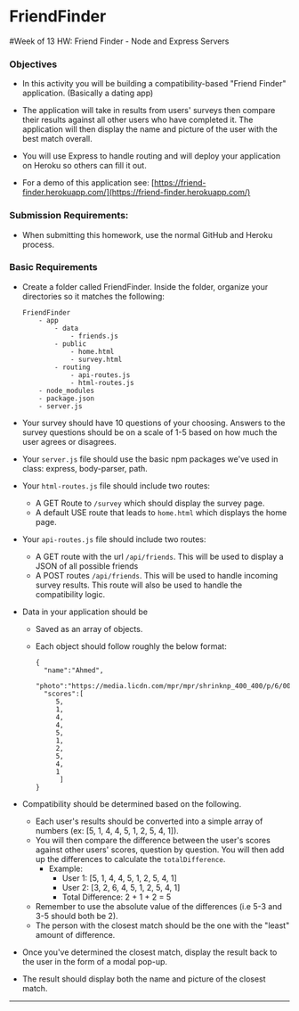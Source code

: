 # FriendFinder
#Week of 13 HW: Friend Finder - Node and Express Servers

### Objectives

* In this activity you will be building a compatibility-based "Friend Finder" application. (Basically a dating app)

* The application will take in results from users' surveys then compare their results against all other users who have completed it. The application will then display the name and picture of the user with the best match overall.

* You will use Express to handle routing and will deploy your application on Heroku so others can fill it out. 

* For a demo of this application see: [https://friend-finder.herokuapp.com/](https://friend-finder.herokuapp.com/)

### Submission Requirements:

* When submitting this homework, use the normal GitHub and Heroku process. 

### Basic Requirements

* Create a folder called FriendFinder. Inside the folder, organize your directories so it matches the following:

	```
	FriendFinder
		- app
			- data
				- friends.js
			- public
				- home.html
				- survey.html
			- routing
				- api-routes.js
				- html-routes.js
		- node_modules
		- package.json
		- server.js
	```

* Your survey should have 10 questions of your choosing. Answers to the survey questions should be on a scale of 1-5 based on how much the user agrees or disagrees.

* Your `server.js` file should use the basic npm packages we've used in class: express, body-parser, path.

* Your `html-routes.js` file should include two routes:
	* A GET Route to `/survey` which should display the survey page.
	* A default USE route that leads to `home.html` which displays the home page. 

* Your `api-routes.js` file should include two routes:
	* A GET route with the url `/api/friends`. This will be used to display a JSON of all possible friends
	* A POST routes `/api/friends`. This will be used to handle incoming survey results. This route will also be used to handle the compatibility logic. 

* Data in your application should be
	* Saved as an array of objects.
	* Each object should follow roughly the below format:

		```
		{
		  "name":"Ahmed",
		  "photo":"https://media.licdn.com/mpr/mpr/shrinknp_400_400/p/6/005/064/1bd/3435aa3.jpg",
		  "scores":[
		     5,
		     1,
		     4,
		     4,
		     5,
		     1,
		     2,
		     5,
		     4,
		     1
	     	  ]
		}
   		```
   		
* Compatibility should be determined based on the following.
	* Each user's results should be converted into a simple array of numbers (ex: [5, 1, 4, 4, 5, 1, 2, 5, 4, 1]).
	* You will then compare the difference between the user's scores against other users' scores, question by question. You will then add up the differences to calculate the `totalDifference`.
		* Example: 
			* User 1: [5, 1, 4, 4, 5, 1, 2, 5, 4, 1]
			* User 2: [3, 2, 6, 4, 5, 1, 2, 5, 4, 1]
			* Total Difference: 2 + 1 + 2 = 5
	* Remember to use the absolute value of the differences (i.e 5-3 and 3-5 should both be 2).
	* The person with the closest match should be the one with the "least" amount of difference.

* Once you've determined the closest match, display the result back to the user in the form of a modal pop-up. 

* The result should display both the name and picture of the closest match. 

----------------------
